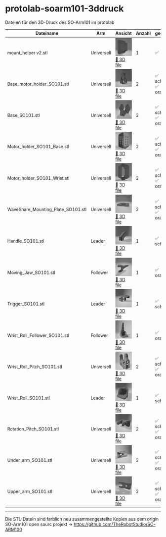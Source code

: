 # protolab-soarm101-3ddruck
Dateien für den 3D-Druck des SO-Arm101 im protolab

Dateiname | Arm |Ansicht |Anzahl | gedruckt |
|---|---|---|---|---|
mount_helper v2.stl | Universell |![mount helper][mount_helper-image] [🔧 3D file][mount_helper-3D]| 1| ✅
Base_motor_holder_SO101.stl|Universell|![](/docs/assets/Base_motor_holder_SO101_black.png) [🔧 3D file](./3Ddruck/bicolored/Base_motor_holder_SO101.stl)|2| ✅ schwarz <br> ✅ orange
Base_SO101.stl|Universell|![](/docs/assets/Base_SO101_black.png) [🔧 3D file](./3Ddruck/bicolored/Base_SO101.stl)|2|✅ schwarz <br> ✅ orange
Motor_holder_SO101_Base.stl|Universell|![](/docs/assets/Motor_holder_SO101_Base_black.png) [🔧 3D file](./3Ddruck/bicolored/Motor_holder_SO101_Base.stl)|2|✅ schwarz <br> ✅ orange
Motor_holder_SO101_Wrist.stl|Universell|![](/docs/assets/Motor_holder_SO101_Wrist_black.png) [🔧 3D file](./3Ddruck/bicolored/Motor_holder_SO101_Wrist.stl)|2|✅ schwarz <br> ✅ orange
WaveShare_Mounting_Plate_SO101.stl|Universell|![](/docs/assets/WaveShare_Mounting_Plate_SO101_black.png) [🔧 3D file](./3Ddruck/bicolored/WaveShare_Mounting_Plate_SO101.stl)|2|✅ schwarz <br> ✅ orange
Handle_SO101.stl|Leader|![](/docs/assets/Handle_SO101_orange.png) [🔧 3D file](./3Ddruck/bicolored/black/Handle_SO101.stl)|1|✅ schwarz
Moving_Jaw_SO101.stl|Follower|![](/docs/assets/Moving_Jaw_SO101_orange.png) [🔧 3D file](./3Ddruck/bicolored/orange/Moving_Jaw_SO101.stl)|1|✅ orange
Trigger_SO101.stl|Leader|![](/docs/assets/Trigger_SO101_orange.png) [🔧 3D file](./3Ddruck/bicolored/black/Trigger_SO101.stl)|1|✅ schwarz
Wrist_Roll_Follower_SO101.stl|Follower|![](/docs/assets/Wrist_Roll_Follower_SO101_orange.png) [🔧 3D file](./3Ddruck/bicolored/Wrist_Roll_Follower_SO101.stl)|1| ✅ orange
Wrist_Roll_Pitch_SO101.stl|Universell|![](/docs/assets/Wrist_Roll_Pitch_SO101_orange.png) [🔧 3D file](./3Ddruck/bicolored/orange/Wrist_Roll_Pitch_SO101.stl)|2|✅ schwarz <br> ✅ orange
Wrist_Roll_SO101.stl|Leader|![](/docs/assets/Wrist_Roll_SO101_orange.png) [🔧 3D file](./3Ddruck/bicolored/black/Wrist_Roll_SO101.stl)|1| ✅ schwarz
Rotation_Pitch_SO101.stl|Universell|![](/docs/assets/Rotation_Pitch_SO101_orange.png) [🔧 3D file](./3Ddruck/bicolored/Rotation_Pitch_SO101.stl)|2|✅ schwarz <br> ✅ orange
Under_arm_SO101.stl|Universell|![](/docs/assets/Under_arm_SO101_orange.png) [🔧 3D file](./3Ddruck/bicolored/Under_arm_SO101.stl)|2|✅ schwarz <br> ✅ orange
Upper_arm_SO101.stl|Universell|![](/docs/assets/Upper_arm_SO101_orange.png) [🔧 3D file](./3Ddruck/bicolored/Upper_arm_SO101.stl)|2|✅ schwarz <br> ✅ orange

---

Die STL-Datein sind farblich neu zusammengestellte Kopien aus dem origin SO-Arm101 open sourc projekt -> https://github.com/TheRobotStudio/SO-ARM100

<!-- Jump to GitHub.com

https://github.com/garagelab-dus/protolab-soarm101-3ddruck/blob/main/README.md  

-->

[mount_helper-image]: /docs/assets/mount_helper_black.png
[mount_helper-3D]: ./3Ddruck/bicolored/mount_helper%20v2.stl